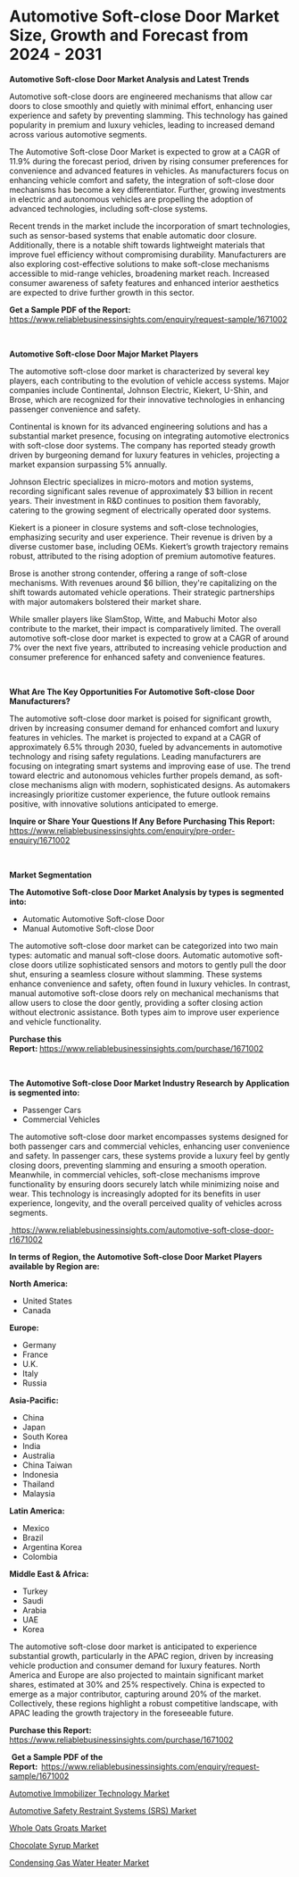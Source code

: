 <p><h1>Automotive Soft-close Door Market Size, Growth and Forecast from 2024 - 2031</h1></p><p><strong>Automotive Soft-close Door Market Analysis and Latest Trends</strong></p>
<p><p>Automotive soft-close doors are engineered mechanisms that allow car doors to close smoothly and quietly with minimal effort, enhancing user experience and safety by preventing slamming. This technology has gained popularity in premium and luxury vehicles, leading to increased demand across various automotive segments.</p><p>The Automotive Soft-close Door Market is expected to grow at a CAGR of 11.9% during the forecast period, driven by rising consumer preferences for convenience and advanced features in vehicles. As manufacturers focus on enhancing vehicle comfort and safety, the integration of soft-close door mechanisms has become a key differentiator. Further, growing investments in electric and autonomous vehicles are propelling the adoption of advanced technologies, including soft-close systems.</p><p>Recent trends in the market include the incorporation of smart technologies, such as sensor-based systems that enable automatic door closure. Additionally, there is a notable shift towards lightweight materials that improve fuel efficiency without compromising durability. Manufacturers are also exploring cost-effective solutions to make soft-close mechanisms accessible to mid-range vehicles, broadening market reach. Increased consumer awareness of safety features and enhanced interior aesthetics are expected to drive further growth in this sector.</p></p>
<p><strong>Get a Sample PDF of the Report:&nbsp;</strong> <a href="https://www.reliablebusinessinsights.com/enquiry/request-sample/1671002?utm_campaign=96&utm_medium=2&utm_source=Github&utm_content=ia&utm_term=09102024&utm_id=automotive-soft-close-door">https://www.reliablebusinessinsights.com/enquiry/request-sample/1671002</a></p>
<p>&nbsp;</p>
<p><strong>Automotive Soft-close Door Major Market Players</strong></p>
<p><p>The automotive soft-close door market is characterized by several key players, each contributing to the evolution of vehicle access systems. Major companies include Continental, Johnson Electric, Kiekert, U-Shin, and Brose, which are recognized for their innovative technologies in enhancing passenger convenience and safety.</p><p>Continental is known for its advanced engineering solutions and has a substantial market presence, focusing on integrating automotive electronics with soft-close door systems. The company has reported steady growth driven by burgeoning demand for luxury features in vehicles, projecting a market expansion surpassing 5% annually.</p><p>Johnson Electric specializes in micro-motors and motion systems, recording significant sales revenue of approximately $3 billion in recent years. Their investment in R&D continues to position them favorably, catering to the growing segment of electrically operated door systems.</p><p>Kiekert is a pioneer in closure systems and soft-close technologies, emphasizing security and user experience. Their revenue is driven by a diverse customer base, including OEMs. Kiekert’s growth trajectory remains robust, attributed to the rising adoption of premium automotive features.</p><p>Brose is another strong contender, offering a range of soft-close mechanisms. With revenues around $6 billion, they're capitalizing on the shift towards automated vehicle operations. Their strategic partnerships with major automakers bolstered their market share.</p><p>While smaller players like SlamStop, Witte, and Mabuchi Motor also contribute to the market, their impact is comparatively limited. The overall automotive soft-close door market is expected to grow at a CAGR of around 7% over the next five years, attributed to increasing vehicle production and consumer preference for enhanced safety and convenience features.</p></p>
<p>&nbsp;</p>
<p><strong>What Are The Key Opportunities For Automotive Soft-close Door Manufacturers?</strong></p>
<p><p>The automotive soft-close door market is poised for significant growth, driven by increasing consumer demand for enhanced comfort and luxury features in vehicles. The market is projected to expand at a CAGR of approximately 6.5% through 2030, fueled by advancements in automotive technology and rising safety regulations. Leading manufacturers are focusing on integrating smart systems and improving ease of use. The trend toward electric and autonomous vehicles further propels demand, as soft-close mechanisms align with modern, sophisticated designs. As automakers increasingly prioritize customer experience, the future outlook remains positive, with innovative solutions anticipated to emerge.</p></p>
<p><strong>Inquire or Share Your Questions If Any Before Purchasing This Report:</strong> <a href="https://www.reliablebusinessinsights.com/enquiry/pre-order-enquiry/1671002?utm_campaign=96&utm_medium=2&utm_source=Github&utm_content=ia&utm_term=09102024&utm_id=automotive-soft-close-door">https://www.reliablebusinessinsights.com/enquiry/pre-order-enquiry/1671002</a></p>
<p>&nbsp;</p>
<p><strong>Market Segmentation</strong></p>
<p><strong>The Automotive Soft-close Door Market Analysis by types is segmented into:</strong></p>
<p><ul><li>Automatic Automotive Soft-close Door</li><li>Manual Automotive Soft-close Door</li></ul></p>
<p><p>The automotive soft-close door market can be categorized into two main types: automatic and manual soft-close doors. Automatic automotive soft-close doors utilize sophisticated sensors and motors to gently pull the door shut, ensuring a seamless closure without slamming. These systems enhance convenience and safety, often found in luxury vehicles. In contrast, manual automotive soft-close doors rely on mechanical mechanisms that allow users to close the door gently, providing a softer closing action without electronic assistance. Both types aim to improve user experience and vehicle functionality.</p></p>
<p><strong>Purchase this Report:&nbsp;</strong><a href="https://www.reliablebusinessinsights.com/purchase/1671002?utm_campaign=96&utm_medium=2&utm_source=Github&utm_content=ia&utm_term=09102024&utm_id=automotive-soft-close-door">https://www.reliablebusinessinsights.com/purchase/1671002</a></p>
<p>&nbsp;</p>
<p><strong>The Automotive Soft-close Door Market Industry Research by Application is segmented into:</strong></p>
<p><ul><li>Passenger Cars</li><li>Commercial Vehicles</li></ul></p>
<p><p>The automotive soft-close door market encompasses systems designed for both passenger cars and commercial vehicles, enhancing user convenience and safety. In passenger cars, these systems provide a luxury feel by gently closing doors, preventing slamming and ensuring a smooth operation. Meanwhile, in commercial vehicles, soft-close mechanisms improve functionality by ensuring doors securely latch while minimizing noise and wear. This technology is increasingly adopted for its benefits in user experience, longevity, and the overall perceived quality of vehicles across segments.</p></p>
<p><a href="https://www.reliablebusinessinsights.com/automotive-soft-close-door-r1671002?utm_campaign=96&utm_medium=2&utm_source=Github&utm_content=ia&utm_term=09102024&utm_id=automotive-soft-close-door">&nbsp;https://www.reliablebusinessinsights.com/automotive-soft-close-door-r1671002</a></p>
<p><strong>In terms of Region, the Automotive Soft-close Door Market Players available by Region are:</strong></p>
<p>
    <p> <strong> North America: </strong>
        <ul>
            <li>United States</li>
            <li>Canada</li>
        </ul>
        </p> 
    <p> <strong> Europe: </strong>
        <ul>
            <li>Germany</li>
            <li>France</li>
            <li>U.K.</li>
            <li>Italy</li>
            <li>Russia</li>
        </ul>
        </p> 
    <p> <strong> Asia-Pacific: </strong>
        <ul>
            <li>China</li>
            <li>Japan</li>
            <li>South Korea</li>
            <li>India</li>
            <li>Australia</li>
            <li>China Taiwan</li>
            <li>Indonesia</li>
            <li>Thailand</li>
            <li>Malaysia</li>
        </ul>
        </p> 
    <p> <strong> Latin America: </strong>
        <ul>
            <li>Mexico</li>
            <li>Brazil</li>
            <li>Argentina Korea</li>
            <li>Colombia</li>
        </ul>
        </p> 
    <p> <strong> Middle East & Africa: </strong>
        <ul>
            <li>Turkey</li>
            <li>Saudi</li>
            <li>Arabia</li>
            <li>UAE</li>
            <li>Korea</li>
        </ul>
    </p>
    </p>
<p><p>The automotive soft-close door market is anticipated to experience substantial growth, particularly in the APAC region, driven by increasing vehicle production and consumer demand for luxury features. North America and Europe are also projected to maintain significant market shares, estimated at 30% and 25% respectively. China is expected to emerge as a major contributor, capturing around 20% of the market. Collectively, these regions highlight a robust competitive landscape, with APAC leading the growth trajectory in the foreseeable future.</p></p>
<p><strong>Purchase this Report: </strong><a href="https://www.reliablebusinessinsights.com/purchase/1671002?utm_campaign=96&utm_medium=2&utm_source=Github&utm_content=ia&utm_term=09102024&utm_id=automotive-soft-close-door">https://www.reliablebusinessinsights.com/purchase/1671002</a></p>
<p>&nbsp;<strong>Get a Sample PDF of the Report:&nbsp;&nbsp;</strong><a href="https://www.reliablebusinessinsights.com/enquiry/request-sample/1671002?utm_campaign=96&utm_medium=2&utm_source=Github&utm_content=ia&utm_term=09102024&utm_id=automotive-soft-close-door">https://www.reliablebusinessinsights.com/enquiry/request-sample/1671002</a></p>
<p><strong></strong></p>
<p><p><a href="https://github.com/jennyt6m/Market-Research-Report-List-1/blob/main/automotive-immobilizer-technology-market.md?utm_campaign=96&utm_medium=2&utm_source=Github&utm_content=ia&utm_term=09102024&utm_id=automotive-soft-close-door">Automotive Immobilizer Technology Market</a></p><p><a href="https://github.com/MegiMusaj575/Market-Research-Report-List-1/blob/main/automotive-safety-restraint-systems-srs-market.md?utm_campaign=96&utm_medium=2&utm_source=Github&utm_content=ia&utm_term=09102024&utm_id=automotive-soft-close-door">Automotive Safety Restraint Systems (SRS) Market</a></p><p><a href="https://issuu.com/reportprime-2/docs/whole-oats-groats-market-size-2030._77e26dfa804590?utm_campaign=96&utm_medium=2&utm_source=Github&utm_content=ia&utm_term=09102024&utm_id=automotive-soft-close-door">Whole Oats Groats Market</a></p><p><a href="https://issuu.com/reportprime-2/docs/chocolate-syrup-market-size-2030.pp_e9d3bd147ba1b2?utm_campaign=96&utm_medium=2&utm_source=Github&utm_content=ia&utm_term=09102024&utm_id=automotive-soft-close-door">Chocolate Syrup Market</a></p><p><a href="https://www.linkedin.com/pulse/condensing-gas-water-heater-market-size-share-trends-analysis-twele?utm_campaign=96&utm_medium=2&utm_source=Github&utm_content=ia&utm_term=09102024&utm_id=automotive-soft-close-door">Condensing Gas Water Heater Market</a></p></p>